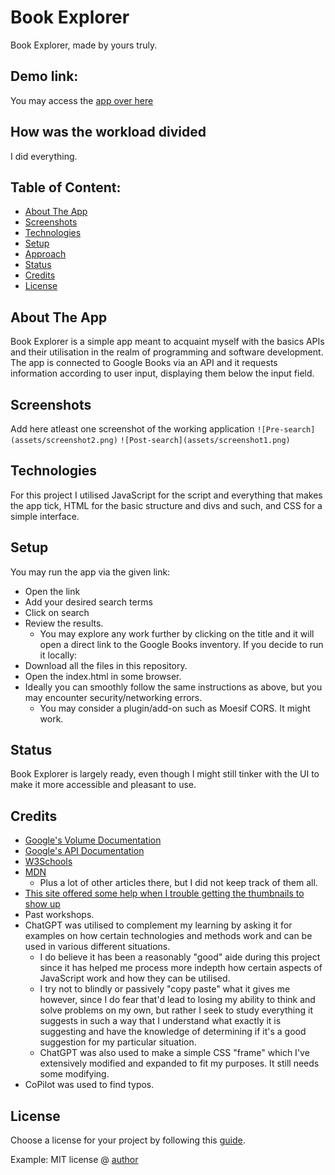 # Book Explorer
Book Explorer, made by yours truly.

## Demo link:
You may access the [app over here](https://rainbow-sprite-dc021d.netlify.app/)

## How was the workload divided
I did everything.



## Table of Content:

- [About The App](#about-the-app)
- [Screenshots](#screenshots)
- [Technologies](#technologies)
- [Setup](#setup)
- [Approach](#approach)
- [Status](#status)
- [Credits](#credits)
- [License](#license)

## About The App
Book Explorer is a simple app meant to acquaint myself with the basics APIs and their utilisation in the realm of programming and software development.
The app is connected to Google Books via an API and it requests information according to user input, displaying them below the input field.

## Screenshots
Add here atleast one screenshot of the working application 
`![Pre-search](assets/screenshot2.png)`
`![Post-search](assets/screenshot1.png)`


## Technologies
For this project I utilised JavaScript for the script and everything that makes the app tick, HTML for the basic structure and divs and such, and CSS for a simple interface.

## Setup
You may run the app via the given link:
- Open the link
- Add your desired search terms
- Click on search
- Review the results.
    - You may explore any work further by clicking on the title and it will open a direct link to the Google Books inventory.
If you decide to run it locally:
- Download all the files in this repository.
- Open the index.html in some browser.
- Ideally you can smoothly follow the same instructions as above, but you may encounter security/networking errors.
    - You may consider a plugin/add-on such as Moesif CORS. It might work.

## Status
Book Explorer is largely ready, even though I might still tinker with the UI to make it more accessible and pleasant to use.

## Credits
- [Google's Volume Documentation](https://developers.google.com/books/docs/v1/reference/volumes)
- [Google's API Documentation](https://developers.google.com/books/docs/v1/using#APIKey)
- [W3Schools](https://www.w3schools.com/jsref/api_fetch.asp)
- [MDN](https://developer.mozilla.org/en-US/docs/Web/API/Document/createElement)
    - Plus a lot of other articles there, but I did not keep track of them all.
- [This site offered some help when I trouble getting the thumbnails to show up](https://codepen.io/Kicky/pen/ZxvvqE)
- Past workshops.
- ChatGPT was utilised to complement my learning by asking it for examples on how certain technologies and methods work and can be used in various different situations.
    - I do believe it has been a reasonably "good" aide during this project since it has helped me process more indepth how certain aspects of JavaScript work and how they can be utilised.
    - I try not to blindly or passively "copy paste" what it gives me however, since I do fear that'd lead to losing my ability to think and solve problems on my own, but rather I seek to study everything it suggests in such a way that I understand what exactly it is suggesting and have the knowledge of determining if it's a good suggestion for my particular situation.
    - ChatGPT was also used to make a simple CSS "frame" which I've extensively modified and expanded to fit my purposes. It still needs some modifying.
- CoPilot was used to find typos.


## License
Choose a license for your project by following this [guide](https://docs.github.com/en/communities/setting-up-your-project-for-healthy-contributions/adding-a-license-to-a-repository).

Example: MIT license @ [author](author.com)

